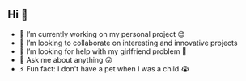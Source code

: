## Hi 👋

- 🔭 I’m currently working on my personal project 😊
- 👯 I’m looking to collaborate on interesting and innovative projects  
- 🤔 I’m looking for help with my girlfriend problem  🥰
- 💬 Ask me about anything  😜
- ⚡ Fun fact: I don't have a pet when I was a child 😭

<!--
**astroxvim/astroxvim** is a ✨ _special_ ✨ repository because its `README.md` (this file) appears on your GitHub profile.

Here are some ideas to get you started:

- 🔭 I’m currently working on ...
- 🌱 I’m currently learning ...
- 👯 I’m looking to collaborate on ...
- 🤔 I’m looking for help with ...
- 💬 Ask me about ...
- 📫 How to reach me: ...
- 😄 Pronouns: ...
- ⚡ Fun fact: ...
-->
